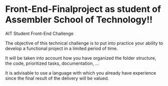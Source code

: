 # Front-End-Finalproject as student of Assembler School of Technology!!

AIT Student Front-End Challenge


The objective of this technical challenge is to put into practice your ability to develop a functional project in a limited period of time.

It will be taken into account how you have organized the folder structure, the code, prioritized tasks, documentation, ...

It is advisable to use a language with which you already have experience since the final result of the delivery will be valued.
